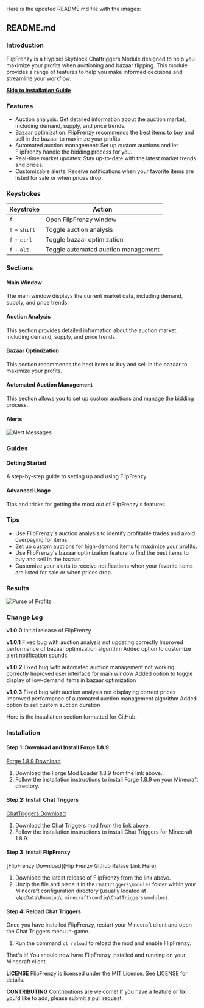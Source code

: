Here is the updated README.md file with the images:

**README.md**
------------

### Introduction
FlipFrenzy is a Hypixel Skyblock Chattriggers Module designed to help you maximize your profits when auctioning and bazaar flipping. This module provides a range of features to help you make informed decisions and streamline your workflow.

[**Skip to Installation Guide**](#installation)

### Features
* Auction analysis: Get detailed information about the auction market, including demand, supply, and price trends.
* Bazaar optimization: FlipFrenzy recommends the best items to buy and sell in the bazaar to maximize your profits.
* Automated auction management: Set up custom auctions and let FlipFrenzy handle the bidding process for you.
* Real-time market updates: Stay up-to-date with the latest market trends and prices.
* Customizable alerts: Receive notifications when your favorite items are listed for sale or when prices drop.

### Keystrokes
| Keystroke | Action |
| --- | --- |
| `f` | Open FlipFrenzy window |
| `f` + `shift` | Toggle auction analysis |
| `f` + `ctrl` | Toggle bazaar optimization |
| `f` + `alt` | Toggle automated auction management |

### Sections
#### Main Window
The main window displays the current market data, including demand, supply, and price trends.

#### Auction Analysis
This section provides detailed information about the auction market, including demand, supply, and price trends.

#### Bazaar Optimization
This section recommends the best items to buy and sell in the bazaar to maximize your profits.

#### Automated Auction Management
This section allows you to set up custom auctions and manage the bidding process.

#### Alerts
![Alert Messages](https://i.imgur.com/22lt0Jk.png)

### Guides
#### Getting Started
A step-by-step guide to setting up and using FlipFrenzy.

#### Advanced Usage
Tips and tricks for getting the most out of FlipFrenzy's features.

### Tips
* Use FlipFrenzy's auction analysis to identify profitable trades and avoid overpaying for items.
* Set up custom auctions for high-demand items to maximize your profits.
* Use FlipFrenzy's bazaar optimization feature to find the best items to buy and sell in the bazaar.
* Customize your alerts to receive notifications when your favorite items are listed for sale or when prices drop.

### Results
![Purse of Profits](https://i.ebayimg.com/images/g/TCQAAOSwXg5jTEfg/s-l1600.png)

### Change Log
**v1.0.0**
Initial release of FlipFrenzy

**v1.0.1**
Fixed bug with auction analysis not updating correctly
Improved performance of bazaar optimization algorithm
Added option to customize alert notification sounds

**v1.0.2**
Fixed bug with automated auction management not working correctly
Improved user interface for main window
Added option to toggle display of low-demand items in bazaar optimization

**v1.0.3**
Fixed bug with auction analysis not displaying correct prices
Improved performance of automated auction management algorithm
Added option to set custom auction duration

Here is the installation section formatted for GitHub:

### Installation

#### Step 1: Download and Install Forge 1.8.9

[Forge 1.8.9 Download](https://files.minecraftforge.net/net/minecraftforge/forge/index_1.8.9.html)

1. Download the Forge Mod Loader 1.8.9 from the link above.
2. Follow the installation instructions to install Forge 1.8.9 on your Minecraft directory.

#### Step 2: Install Chat Triggers

[ChatTriggers Download](https://www.chattriggers.com/)

1. Download the Chat Triggers mod from the link above.
2. Follow the installation instructions to install Chat Triggers for Minecraft 1.8.9.

#### Step 3: Install FlipFrenzy

[FlipFrenzy Download](Flip Frenzy Github Relase Link Here)

1. Download the latest release of FlipFrenzy from the link above.
2. Unzip the file and place it in the `ChatTriggers\modules` folder within your Minecraft configuration directory
(usually located at `\AppData\Roaming\.minecraft\config\ChatTriggers\modules`).

#### Step 4: Reload Chat Triggers

Once you have installed FlipFrenzy, restart your Minecraft client and open the Chat Triggers menu in-game.

1. Run the command `ct reload` to reload the mod and enable FlipFrenzy.

That's it! You should now have FlipFrenzy installed and running on your Minecraft client.



**LICENSE**
FlipFrenzy is licensed under the MIT License. See [LICENSE](LICENSE) for details.

**CONTRIBUTING**
Contributions are welcome! If you have a feature or fix you'd like to add, please submit a pull request.
